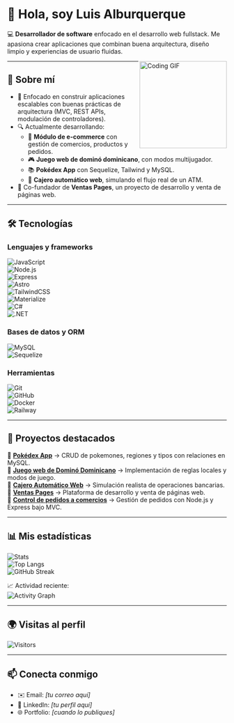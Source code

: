 # 👋 Hola, soy Luis Alburquerque  

💻 **Desarrollador de software** enfocado en el desarrollo web fullstack. Me apasiona crear aplicaciones que combinan buena arquitectura, diseño limpio y experiencias de usuario fluidas.  

<img align="right" alt="Coding GIF" height="200" src="https://media.giphy.com/media/qgQUggAC3Pfv687qPC/giphy.gif" />

---

## 🚀 Sobre mí  
- 🎯 Enfocado en construir aplicaciones escalables con buenas prácticas de arquitectura (MVC, REST APIs, modulación de controladores).  
- 🔍 Actualmente desarrollando:  
  - 🛒 **Módulo de e-commerce** con gestión de comercios, productos y pedidos.  
  - 🎮 **Juego web de dominó dominicano**, con modos multijugador.  
  - 📚 **Pokédex App** con Sequelize, Tailwind y MySQL.  
  - 🏦 **Cajero automático web**, simulando el flujo real de un ATM.  
- 🤝 Co-fundador de **Ventas Pages**, un proyecto de desarrollo y venta de páginas web.  

---

## 🛠️ Tecnologías  

### Lenguajes y frameworks  
![JavaScript](https://img.shields.io/badge/JavaScript-F7DF1E?style=for-the-badge&logo=javascript&logoColor=000)  
![Node.js](https://img.shields.io/badge/Node.js-339933?style=for-the-badge&logo=nodedotjs&logoColor=fff)  
![Express](https://img.shields.io/badge/Express-000?style=for-the-badge&logo=express&logoColor=fff)  
![Astro](https://img.shields.io/badge/Astro-FF5D01?style=for-the-badge&logo=astro&logoColor=fff)  
![TailwindCSS](https://img.shields.io/badge/TailwindCSS-06B6D4?style=for-the-badge&logo=tailwindcss&logoColor=fff)  
![Materialize](https://img.shields.io/badge/Materialize-EE6E73?style=for-the-badge&logo=materialdesign&logoColor=fff)  
![C#](https://img.shields.io/badge/C%23-239120?style=for-the-badge&logo=csharp&logoColor=fff)  
![.NET](https://img.shields.io/badge/.NET-512BD4?style=for-the-badge&logo=dotnet&logoColor=fff)  

### Bases de datos y ORM  
![MySQL](https://img.shields.io/badge/MySQL-4479A1?style=for-the-badge&logo=mysql&logoColor=fff)  
![Sequelize](https://img.shields.io/badge/Sequelize-52B0E7?style=for-the-badge&logo=sequelize&logoColor=fff)  

### Herramientas  
![Git](https://img.shields.io/badge/Git-F05032?style=for-the-badge&logo=git&logoColor=fff)  
![GitHub](https://img.shields.io/badge/GitHub-181717?style=for-the-badge&logo=github&logoColor=fff)  
![Docker](https://img.shields.io/badge/Docker-2496ED?style=for-the-badge&logo=docker&logoColor=fff)  
![Railway](https://img.shields.io/badge/Railway-0B0D0E?style=for-the-badge&logo=railway&logoColor=fff)  

---

## 📌 Proyectos destacados  
🔹 [**Pokédex App**](#) → CRUD de pokemones, regiones y tipos con relaciones en MySQL.  
🔹 [**Juego web de Dominó Dominicano**](#) → Implementación de reglas locales y modos de juego.  
🔹 [**Cajero Automático Web**](#) → Simulación realista de operaciones bancarias.  
🔹 [**Ventas Pages**](#) → Plataforma de desarrollo y venta de páginas web.  
🔹 [**Control de pedidos a comercios**](#) → Gestión de pedidos con Node.js y Express bajo MVC.  

---

## 📊 Mis estadísticas  

![Stats](https://github-readme-stats-git-main-rstaa-rickstaa.vercel.app/api?username=LuisAlburquerque&show_icons=true&theme=radical)  
![Top Langs](https://github-readme-stats-git-main-rstaa-rickstaa.vercel.app/api/top-langs/?username=LuisAlburquerque&layout=compact&theme=radical)  
![GitHub Streak](https://streak-stats.demolab.com?user=LuisAlburquerque&theme=radical&hide_border=false)  

📈 Actividad reciente:  
![Activity Graph](https://github-readme-activity-graph.vercel.app/graph?username=LuisAlburquerque&theme=radical)  

---

## 🌍 Visitas al perfil  
![Visitors](https://komarev.com/ghpvc/?username=LuisAlburquerque&label=Visitas&color=blue&style=flat)  

---

## 📫 Conecta conmigo  
- ✉️ Email: *[tu correo aquí]*  
- 💼 LinkedIn: *[tu perfil aquí]*  
- 🌐 Portfolio: *[cuando lo publiques]*  
